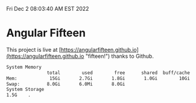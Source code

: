 Fri Dec  2 08:03:40 AM EST 2022

# Angular Fifteen


This project is live at [https://angularfifteen.github.io](https://angularfifteen.github.io "fifteen!") thanks to Github.

```bash
System Memory
               total        used        free      shared  buff/cache   available
Mem:            15Gi       2.7Gi       1.8Gi       1.0Gi        10Gi        11Gi
Swap:          8.0Gi       6.0Mi       8.0Gi
System Storage
1.5G	.
```
